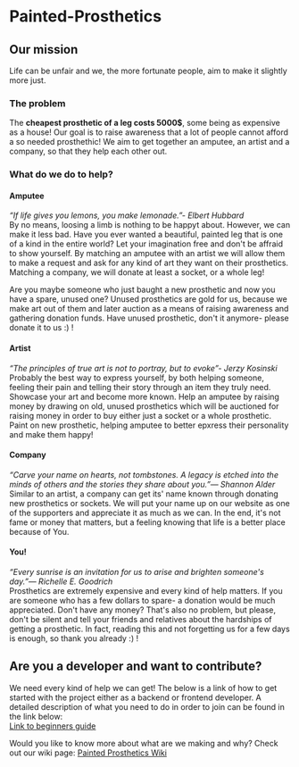 # Painted-Prosthetics
## Our mission
Life can be unfair and we, the more fortunate people, aim to make it slightly more just.

### The problem
The **cheapest prosthetic of a leg costs 5000$**, some being as expensive as a house! Our goal is to raise awareness that a lot of people cannot afford a so needed prosthethic! We aim to get together an amputee, an artist and a company, so that they help each other out.

### What do we do to help?
#### Amputee
*“If life gives you lemons, you make lemonade.”- Elbert Hubbard*  
By no means, loosing a limb is nothing to be happyt about. However, we can make it less bad. Have you ever wanted a beautiful, painted leg that is one of a kind in the entire world? Let your imagination free and don't be affraid to show yourself. By matching an amputee with an artist we will allow them to make a request and ask for any kind of art they want on their prosthetics. Matching a company, we will donate at least a socket, or a whole leg!  

Are you maybe someone who just baught a new prosthetic and now you have a spare, unused one? Unused prosthetics are gold for us, because we make art out of them and later auction as a means of raising awareness and gathering donation funds. Have unused prosthetic, don't it anymore- please donate it to us :) !

#### Artist
*“The principles of true art is not to portray, but to evoke”- Jerzy Kosinski*  
Probably the best way to express yourself, by both helping someone, feeling their pain and telling their story through an item they truly need. Showcase your art and become more known. Help an amputee by raising money by drawing on old, unused prosthetics which will be auctioned for raising money in order to buy either just a socket or a whole prosthetic. Paint on new prosthetic, helping amputee to better epxress their personality and make them happy!

#### Company
*“Carve your name on hearts, not tombstones. A legacy is etched into the minds of others and the stories they share about you.”― Shannon Alder*  
Similar to an artist, a company can get its' name known through donating new prosthetics or sockets. We will put your name up on our website as one of the supporters and appreciate it as much as we can. In the end, it's not fame or money that matters, but a feeling knowing that life is a better place because of You.
#### You!
*“Every sunrise is an invitation for us to arise and brighten someone's day.”― Richelle E. Goodrich*  
Prosthetics are extremely expensive and every kind of help matters. If you are someone who has a few dollars to spare- a donation would be much appreciated. Don't have any money? That's also no problem, but please, don't be silent and tell your friends and relatives about the hardships of getting a prosthetic. In fact, reading this and not forgetting us for a few days is enough, so thank you already :) !

## Are you a developer and want to contribute?
We need every kind of help we can get! The below is a link of how to get started with the project either as a backend or frontend developer. A detailed description of what you need to do in order to join can be found in the link below:  
[Link to beginners guide]([TODO])

Would you like to know more about what are we making and why? Check out our wiki page:
[Painted Prosthetics Wiki](https://github.com/csinn/Painted-Prosthetics/wiki)
